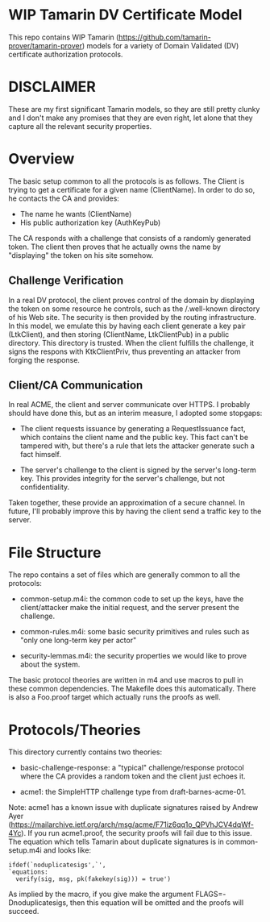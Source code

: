 # WIP Tamarin DV Certificate Model

This repo contains WIP Tamarin (https://github.com/tamarin-prover/tamarin-prover)
models for a variety of Domain Validated (DV) certificate authorization
protocols. 


# DISCLAIMER

These are my first significant Tamarin models, so they are still pretty
clunky and I don't make any promises that they are even right, let alone
that they capture all the relevant security properties.


# Overview

The basic setup common to all the protocols is as follows. The Client
is trying to get a certificate for a given name (ClientName). In
order to do so, he contacts the CA and provides:

* The name he wants (ClientName)
* His public authorization key (AuthKeyPub)

The CA responds with a challenge that consists of a randomly generated
token. The client then proves that he actually owns the name by
"displaying" the token on his site somehow. 


## Challenge Verification

In a real DV protocol, the client proves control of the domain by
displaying the token on some resource he controls, such as the
/.well-known directory of his Web site. The security is then provided
by the routing infrastructure. In this model, we emulate this by
having each client generate a key pair (LtkClient), and then storing
(ClientName, LtkClientPub) in a public directory. This directory is
trusted. When the client fulfills the challenge, it signs the respons
with KtkClientPriv, thus preventing an attacker from forging the
response.


## Client/CA Communication

In real ACME, the client and server communicate over HTTPS. I probably
should have done this, but as an interim measure, I adopted some stopgaps:

* The client requests issuance by generating a RequestIssuance fact,
  which contains the client name and the public key. This fact can't
  be tampered with, but there's a rule that lets the attacker generate
  such a fact himself.

* The server's challenge to the client is signed by the server's
  long-term key. This provides integrity for the server's challenge,
  but not confidentiality.

Taken together, these provide an approximation of a secure channel. In
future, I'll probably improve this by having the client send a traffic
key to the server.


# File Structure

The repo contains a set of files which are generally common to all the
protocols:

* common-setup.m4i: the common code to set up the keys, have the
  client/attacker make the initial request, and the server present
  the challenge.

* common-rules.m4i: some basic security primitives and rules such
  as "only one long-term key per actor"

* security-lemmas.m4i: the security properties we would like to
  prove about the system.


The basic protocol theories are written in m4 and use macros to pull
in these common dependencies. The Makefile does this automatically.
There is also a Foo.proof target which actually runs the proofs as
well.


# Protocols/Theories

This directory currently contains two theories:

* basic-challenge-response: a "typical" challenge/response protocol
  where the CA provides a random token and the client just echoes
  it. 

* acme1: the SimpleHTTP challenge type from draft-barnes-acme-01.


Note: acme1 has a known issue with duplicate signatures 
raised by Andrew Ayer (https://mailarchive.ietf.org/arch/msg/acme/F71iz6qq1o_QPVhJCV4dqWf-4Yc).
If you run acme1.proof, the security proofs will fail due to this issue.
The equation which tells Tamarin about duplicate signatures is in common-setup.m4i
and looks like:

  ````
ifdef(`noduplicatesigs',`',
`equations:
    verify(sig, msg, pk(fakekey(sig))) = true')
  ````

As implied by the macro, if you give make the argument FLAGS=-Dnoduplicatesigs, then
this equation will be omitted and the proofs will succeed.


  








